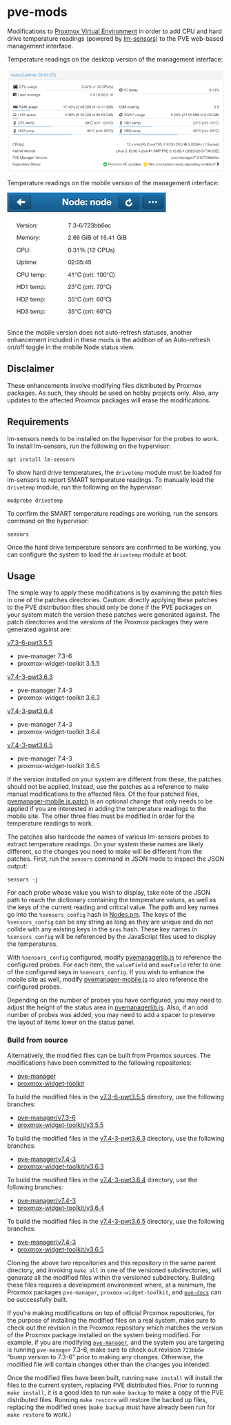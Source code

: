 # pve-mods

Modifications to [Proxmox Virtual Environment](https://www.proxmox.com/en/proxmox-ve) in
order to add CPU and hard drive temperature readings (powered by
[lm-sensors](https://github.com/lm-sensors/lm-sensors)) to the PVE web-based management
interface.

Temperature readings on the desktop version of the management interface:

![PVE GUI desktop screenshot](https://github.com/alexleigh/pve-mods/blob/docs/desktop.png?raw=true)

Temperature readings on the mobile version of the management interface:

![PVE GUI mobile screenshot](https://github.com/alexleigh/pve-mods/blob/docs/mobile.png?raw=true)

Since the mobile version does not auto-refresh statuses, another enhancement included in these
mods is the addition of an Auto-refresh on/off toggle in the mobile Node status view.

## Disclaimer

These enhancements involve modifying files distributed by Proxmox packages. As such, they
should be used on hobby projects only. Also, any updates to the affected Proxmox packages
will erase the modifications.

## Requirements

lm-sensors needs to be installed on the hypervisor for the probes to work. To install
lm-sensors, run the following on the hypervisor:

```shell
apt install lm-sensors
```

To show hard drive temperatures, the `drivetemp` module must be loaded for lm-sensors to
report SMART temperature readings. To manually load the `drivetemp` module, run the following
on the hypervisor:

```shell
modprobe drivetemp
```

To confirm the SMART temperature readings are working, run the sensors command on the
hypervisor:

```shell
sensors
```

Once the hard drive temperature sensors are confirmed to be working, you can configure the
system to load the `drivetemp` module at boot.

## Usage

The simple way to apply these modifications is by examining the patch files in one of the patches
directories. Caution: directly applying these patches to the PVE distribution files should only be
done if the PVE packages on your system match the version these patches were generated against. The
patch directories and the versions of the Proxmox packages they were generated against are:

[v7.3-6-pwt3.5.5](v7.3-6-pwt3.5.5/patches)
* pve-manager 7.3-6
* proxmox-widget-toolkit 3.5.5

[v7.4-3-pwt3.6.3](v7.4-3-pwt3.6.3/patches)
* pve-manager 7.4-3
* proxmox-widget-toolkit 3.6.3

[v7.4-3-pwt3.6.4](v7.4-3-pwt3.6.4/patches)
* pve-manager 7.4-3
* proxmox-widget-toolkit 3.6.4

[v7.4-3-pwt3.6.5](v7.4-3-pwt3.6.5/patches)
* pve-manager 7.4-3
* proxmox-widget-toolkit 3.6.5

If the version installed on your system are different from these, the patches should not be
applied. Instead, use the patches as a reference to make manual modifications to the affected
files. Of the four patched files,
[pvemanager-mobile.js.patch](v7.4-3-pwt3.6.5/patches/pvemanager-mobile.js.patch) is an optional
change that only needs to be applied if you are interested in adding the temperature readings to the
mobile site. The other three files must be modified in order for the temperature readings to work.

The patches also hardcode the names of various lm-sensors probes to extract temperature
readings. On your system these names are likely different, so the changes you need to make
will be different from the patches. First, run the `sensors` command in JSON mode to inspect
the JSON output:

```shell
sensors -j
```

For each probe whose value you wish to display, take note of the JSON path to reach the dictionary
containing the temperature values, as well as the keys of the current reading and critical value.
The path and key names go into the `%sensors_config` hash in
[Nodes.pm](v7.4-3-pwt3.6.5/patches/Nodes.pm.patch). The keys of the `%sensors_config` can be any
string as long as they are unique and do not collide with any existing keys in the `$res` hash.
These key names in `%sensors_config` will be referenced by the JavaScript files used to display the
temperatures.

With `%sensors_config` configured, modify
[pvemanagerlib.js](v7.4-3-pwt3.6.5/patches/pvemanagerlib.js.patch) to reference the configured
probes. For each item, the `valueField` and `maxField` refer to one of the configured keys in
`%sensors_config`. If you wish to enhance the mobile site as well, modify
[pvemanager-mobile.js](v7.4-3-pwt3.6.5/patches/pvemanager-mobile.js.patch) to also reference the
configured probes.

Depending on the number of probes you have configured, you may need to adjust the height of the
status area in [pvemanagerlib.js](v7.4-3-pwt3.6.5/patches/pvemanagerlib.js.patch). Also, if an odd
number of probes was added, you may need to add a spacer to preserve the layout of items lower on
the status panel.

### Build from source

Alternatively, the modified files can be built from Proxmox sources. The modifications have
been committed to the following repositories:

* [pve-manager](https://github.com/alexleigh/pve-manager)
* [proxmox-widget-toolkit](https://github.com/alexleigh/proxmox-widget-toolkit)

To build the modified files in the [v7.3-6-pwt3.5.5](v7.3-6-pwt3.5.5) directory, use the following
branches:

* [pve-manager/v7.3-6](https://github.com/alexleigh/pve-manager/tree/v7.3-6)
* [proxmox-widget-toolkit/v3.5.5](https://github.com/alexleigh/proxmox-widget-toolkit/tree/v3.5.5)

To build the modified files in the [v7.4-3-pwt3.6.3](v7.4-3-pwt3.6.3) directory, use the following
branches:

* [pve-manager/v7.4-3](https://github.com/alexleigh/pve-manager/tree/v7.4-3)
* [proxmox-widget-toolkit/v3.6.3](https://github.com/alexleigh/proxmox-widget-toolkit/tree/v3.6.3)

To build the modified files in the [v7.4-3-pwt3.6.4](v7.4-3-pwt3.6.4) directory, use the following
branches:

* [pve-manager/v7.4-3](https://github.com/alexleigh/pve-manager/tree/v7.4-3)
* [proxmox-widget-toolkit/v3.6.4](https://github.com/alexleigh/proxmox-widget-toolkit/tree/v3.6.4)

To build the modified files in the [v7.4-3-pwt3.6.5](v7.4-3-pwt3.6.5) directory, use the following
branches:

* [pve-manager/v7.4-3](https://github.com/alexleigh/pve-manager/tree/v7.4-3)
* [proxmox-widget-toolkit/v3.6.5](https://github.com/alexleigh/proxmox-widget-toolkit/tree/v3.6.5)

Cloning the above two repositories and this repository in the same parent directory, and invoking
`make all` in one of the versioned subdirectories, will generate all the modified files within the
versioned subdirectory. Building these files requires a development environment where, at a minimum,
the Proxmox packages `pve-manager`, `proxmox-widget-toolkit`, and
[`pve-docs`](https://github.com/proxmox/pve-docs) can be successfully built.

If you're making modifications on top of official Proxmox repositories, for the purpose of installing
the modified files on a real system, make sure to check out the revision in the Proxmox repository
which matches the version of the Proxmox package installed on the system being modified. For example,
if you are modifying [`pve-manager`](https://git.proxmox.com/?p=pve-manager.git;a=summary), and
the system you are targeting is running `pve-manager` 7.3-6, make sure to check out revision
`723bb6e` "bump version to 7.3-6" prior to making any changes. Otherwise, the modified file will contain
changes other than the changes you intended.

Once the modified files have been built, running `make install` will install the files to the
current system, replacing PVE distributed files. Prior to running `make install`, it is a good
idea to run `make backup` to make a copy of the PVE distributed files. Running `make restore`
will restore the backed up files, replacing the modified ones (`make backup` must have already
been run for `make restore` to work.)
